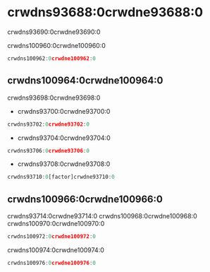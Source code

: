 # crwdns93688:0crwdne93688:0

<p class="description">crwdns93690:0crwdne93690:0</p>

crwdns100960:0crwdne100960:0

```js
crwdns100962:0crwdne100962:0
```

## crwdns100964:0crwdne100964:0

crwdns93698:0crwdne93698:0

- crwdns93700:0crwdne93700:0

```js
crwdns93702:0crwdne93702:0
```

- crwdns93704:0crwdne93704:0

```js
crwdns93706:0crwdne93706:0
```

- crwdns93708:0crwdne93708:0

```js
crwdns93710:0[factor]crwdne93710:0
```

## crwdns100966:0crwdne100966:0

crwdns93714:0crwdne93714:0 crwdns100968:0crwdne100968:0 crwdns100970:0crwdne100970:0

```js
crwdns100972:0crwdne100972:0
```

crwdns100974:0crwdne100974:0

```js
crwdns100976:0crwdne100976:0
```